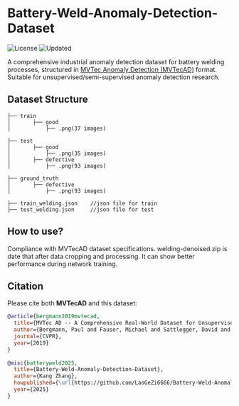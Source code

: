 # Battery-Weld-Anomaly-Detection-Dataset 
![License](https://img.shields.io/badge/License-CC_BY--SA_4.0-green)  ![Updated](https://img.shields.io/badge/Last_Update-2025--03--25-blue) 
 
A comprehensive industrial anomaly detection dataset for battery welding processes, structured in [MVTec Anomaly Detection (MVTecAD)](https://www.mvtec.com/company/research/datasets/mvtec-ad)  format. Suitable for unsupervised/semi-supervised anomaly detection research.
 
## Dataset Structure 
    ├── train           
    │       ├── good
    │           ├── .png(37 images)
    
    ├── test    
    │       ├── good
    │           ├── .png(35 images)
    │       ├── defective
    │           ├── .png(93 images)
    
    ├── ground_truth             
    │       ├── defective
    │           ├── .png(93 images)
    
    ├── train_welding.json    //json file for train
    ├── test_welding.json     //json file for test

## How to use?
Compliance with MVTecAD dataset specifications.
welding-denoised.zip is date that after data cropping and processing. It can show better performance during network training.

## Citation 
Please cite both **MVTecAD** and this dataset:
```bibtex 
@article{bergmann2019mvtecad,
  title={MVTec AD -- A Comprehensive Real-World Dataset for Unsupervised Anomaly Detection},
  author={Bergmann, Paul and Fauser, Michael and Sattlegger, David and Steger, Carsten},
  journal={CVPR},
  year={2019}
}
 
@misc{batteryweld2025,
  title={Battery-Weld-Anomaly-Detection-Dataset},
  author={Kang Zhang},
  howpublished={\url{https://github.com/LaoGeZi6666/Battery-Weld-Anomaly-Detection-Dataset}}, 
  year={2025}
}
